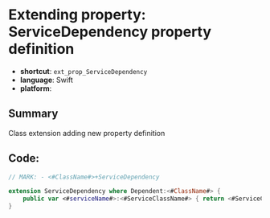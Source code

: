 # Extending property: ServiceDependency property definition
- **shortcut**: `ext_prop_ServiceDependency`
- **language**: Swift
- **platform**: 

## Summary
Class extension adding new property definition

## Code:
```swift
// MARK: - <#ClassName#>+ServiceDependency

extension ServiceDependency where Dependent:<#ClassName#> {
    public var <#serviceName#>:<#ServiceClassName#> { return <#ServiceClassName#>.shared }
}
```